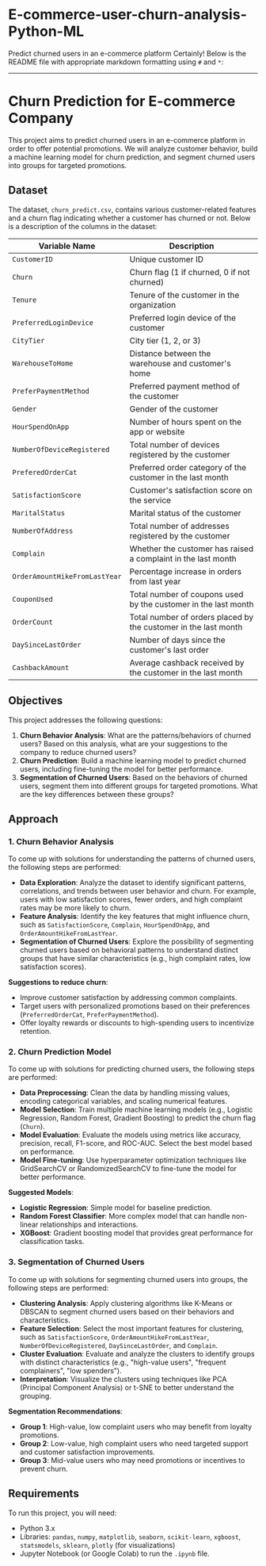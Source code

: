 # E-commerce-user-churn-analysis-Python-ML
Predict churned users in an e-commerce platform
Certainly! Below is the README file with appropriate markdown formatting using `#` and `*`:

---

# Churn Prediction for E-commerce Company

This project aims to predict churned users in an e-commerce platform in order to offer potential promotions. We will analyze customer behavior, build a machine learning model for churn prediction, and segment churned users into groups for targeted promotions.

## Dataset

The dataset, `churn_predict.csv`, contains various customer-related features and a churn flag indicating whether a customer has churned or not. Below is a description of the columns in the dataset:

| **Variable Name**          | **Description**                                         |
|----------------------------|---------------------------------------------------------|
| `CustomerID`               | Unique customer ID                                      |
| `Churn`                     | Churn flag (1 if churned, 0 if not churned)             |
| `Tenure`                    | Tenure of the customer in the organization              |
| `PreferredLoginDevice`      | Preferred login device of the customer                  |
| `CityTier`                  | City tier (1, 2, or 3)                                  |
| `WarehouseToHome`           | Distance between the warehouse and customer's home      |
| `PreferPaymentMethod`       | Preferred payment method of the customer                |
| `Gender`                    | Gender of the customer                                  |
| `HourSpendOnApp`            | Number of hours spent on the app or website             |
| `NumberOfDeviceRegistered`  | Total number of devices registered by the customer      |
| `PreferedOrderCat`          | Preferred order category of the customer in the last month |
| `SatisfactionScore`         | Customer's satisfaction score on the service            |
| `MaritalStatus`             | Marital status of the customer                          |
| `NumberOfAddress`           | Total number of addresses registered by the customer    |
| `Complain`                  | Whether the customer has raised a complaint in the last month |
| `OrderAmountHikeFromLastYear` | Percentage increase in orders from last year          |
| `CouponUsed`                | Total number of coupons used by the customer in the last month |
| `OrderCount`                | Total number of orders placed by the customer in the last month |
| `DaySinceLastOrder`         | Number of days since the customer's last order          |
| `CashbackAmount`            | Average cashback received by the customer in the last month |

## Objectives

This project addresses the following questions:
1. **Churn Behavior Analysis**: What are the patterns/behaviors of churned users? Based on this analysis, what are your suggestions to the company to reduce churned users?
2. **Churn Prediction**: Build a machine learning model to predict churned users, including fine-tuning the model for better performance.
3. **Segmentation of Churned Users**: Based on the behaviors of churned users, segment them into different groups for targeted promotions. What are the key differences between these groups?

## Approach

### 1. Churn Behavior Analysis

To come up with solutions for understanding the patterns of churned users, the following steps are performed:
   * **Data Exploration**: Analyze the dataset to identify significant patterns, correlations, and trends between user behavior and churn. For example, users with low satisfaction scores, fewer orders, and high complaint rates may be more likely to churn.
   * **Feature Analysis**: Identify the key features that might influence churn, such as `SatisfactionScore`, `Complain`, `HourSpendOnApp`, and `OrderAmountHikeFromLastYear`.
   * **Segmentation of Churned Users**: Explore the possibility of segmenting churned users based on behavioral patterns to understand distinct groups that have similar characteristics (e.g., high complaint rates, low satisfaction scores).

**Suggestions to reduce churn**:
   * Improve customer satisfaction by addressing common complaints.
   * Target users with personalized promotions based on their preferences (`PreferredOrderCat`, `PreferPaymentMethod`).
   * Offer loyalty rewards or discounts to high-spending users to incentivize retention.

### 2. Churn Prediction Model

To come up with solutions for predicting churned users, the following steps are performed:
   * **Data Preprocessing**: Clean the data by handling missing values, encoding categorical variables, and scaling numerical features.
   * **Model Selection**: Train multiple machine learning models (e.g., Logistic Regression, Random Forest, Gradient Boosting) to predict the churn flag (`Churn`).
   * **Model Evaluation**: Evaluate the models using metrics like accuracy, precision, recall, F1-score, and ROC-AUC. Select the best model based on performance.
   * **Model Fine-tuning**: Use hyperparameter optimization techniques like GridSearchCV or RandomizedSearchCV to fine-tune the model for better performance.

**Suggested Models**:
   * **Logistic Regression**: Simple model for baseline prediction.
   * **Random Forest Classifier**: More complex model that can handle non-linear relationships and interactions.
   * **XGBoost**: Gradient boosting model that provides great performance for classification tasks.

### 3. Segmentation of Churned Users

To come up with solutions for segmenting churned users into groups, the following steps are performed:
   * **Clustering Analysis**: Apply clustering algorithms like K-Means or DBSCAN to segment churned users based on their behaviors and characteristics.
   * **Feature Selection**: Select the most important features for clustering, such as `SatisfactionScore`, `OrderAmountHikeFromLastYear`, `NumberOfDeviceRegistered`, `DaySinceLastOrder`, and `Complain`.
   * **Cluster Evaluation**: Evaluate and analyze the clusters to identify groups with distinct characteristics (e.g., "high-value users", "frequent complainers", "low spenders").
   * **Interpretation**: Visualize the clusters using techniques like PCA (Principal Component Analysis) or t-SNE to better understand the grouping.

**Segmentation Recommendations**:
   * **Group 1**: High-value, low complaint users who may benefit from loyalty promotions.
   * **Group 2**: Low-value, high complaint users who need targeted support and customer satisfaction improvements.
   * **Group 3**: Mid-value users who may need promotions or incentives to prevent churn.

## Requirements

To run this project, you will need:
* Python 3.x
* Libraries: `pandas`, `numpy`, `matplotlib`, `seaborn`, `scikit-learn`, `xgboost`, `statsmodels`, `sklearn`, `plotly` (for visualizations)
* Jupyter Notebook (or Google Colab) to run the `.ipynb` file.

